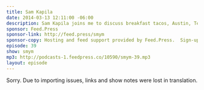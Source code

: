```yaml
---
title: Sam Kapila
date: 2014-03-13 12:11:00 -06:00
description: Sam Kapila joins me to discuss breakfast tacos, Austin, Texas, teaching and podcasting for a community. And more breakfast tacos.
sponsor: Feed.Press
sponsor-link: http://feed.press/smym
sponsor-copy: Hosting and feed support provided by Feed.Press.  Sign-up today and try FeedPress on a 14 day trial (no contracts or commitments). Use promo code "smym" during checkout to get 10% off your first year.
episode: 39
show: smym
mp3: http://podcasts-1.feedpress.co/10590/smym-39.mp3
layout: episode
---
```


Sorry. Due to importing issues, links and show notes were lost in translation.
